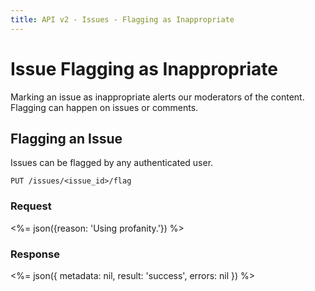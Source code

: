 ```yaml
---
title: API v2 - Issues - Flagging as Inappropriate
---
```


# Issue Flagging as Inappropriate

Marking an issue as inappropriate alerts our moderators of the content. Flagging can happen on issues or comments.

## Flagging an Issue

Issues can be flagged by any authenticated user.

    PUT /issues/<issue_id>/flag

### Request

<%=
  json({reason: 'Using profanity.'})
%>

### Response

<%=
  json({
    metadata: nil,
    result: 'success',
    errors: nil
  })
%>
